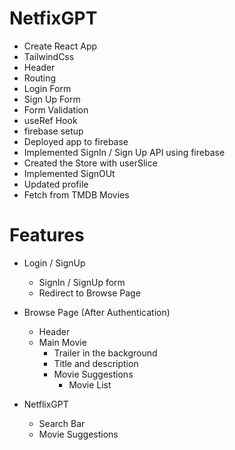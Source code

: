 # NetfixGPT

- Create React App
- TailwindCss
- Header
- Routing
- Login Form
- Sign Up Form
- Form Validation
- useRef Hook
- firebase setup
- Deployed app to firebase
- Implemented SignIn / Sign Up API using firebase
- Created the Store with userSlice
- Implemented SignOUt
- Updated profile
- Fetch from TMDB Movies


# Features

- Login / SignUp

  - SignIn / SignUp form
  - Redirect to Browse Page

- Browse Page (After Authentication)

  - Header
  - Main Movie
    - Trailer in the background
    - Title and description
    - Movie Suggestions
      - Movie List

- NetflixGPT
  - Search Bar
  - Movie Suggestions
